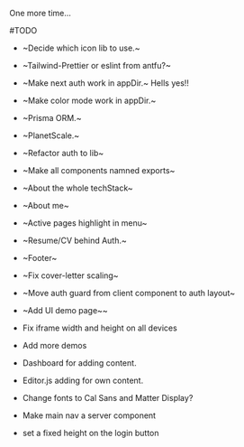 One more time...

#TODO

- ~Decide which icon lib to use.~
- ~Tailwind-Prettier or eslint from antfu?~
- ~Make next auth work in appDir.~ Hells yes!!
- ~Make color mode work in appDir.~
- ~Prisma ORM.~
- ~PlanetScale.~
- ~Refactor auth to lib~
- ~Make all components namned exports~
- ~About the whole techStack~
- ~About me~
- ~Active pages highlight in menu~
- ~Resume/CV behind Auth.~
- ~Footer~
- ~Fix cover-letter scaling~
- ~Move auth guard from client component to auth layout~
- ~Add UI demo page~~

- Fix iframe width and height on all devices
- Add more demos
- Dashboard for adding content.
- Editor.js adding for own content.
- Change fonts to Cal Sans and Matter Display?
- Make main nav a server component
- set a fixed height on the login button

